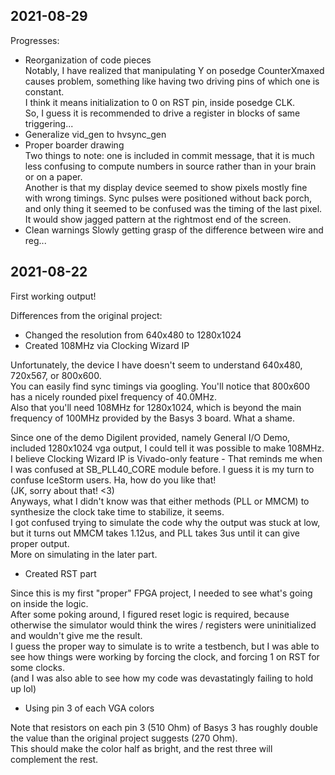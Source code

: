## 2021-08-29
Progresses:  
- Reorganization of code pieces  
Notably, I have realized that manipulating Y on posedge CounterXmaxed causes problem, something like having two driving pins of which one is constant.  
I think it means initialization to 0 on RST pin, inside posedge CLK.  
So, I guess it is recommended to drive a register in blocks of same triggering...  
- Generalize vid\_gen to hvsync\_gen  
- Proper boarder drawing  
Two things to note: one is included in commit message, that it is much less confusing to compute numbers in source rather than in your brain or on a paper.  
Another is that my display device seemed to show pixels mostly fine with wrong timings. Sync pulses were positioned without back porch, and only thing it seemed to be confused was the timing of the last pixel. It would show jagged pattern at the rightmost end of the screen.  
- Clean warnings
Slowly getting grasp of the difference between wire and reg...  

## 2021-08-22
First working output!

Differences from the original project:

- Changed the resolution from 640x480 to 1280x1024
 - Created 108MHz via Clocking Wizard IP

Unfortunately, the device I have doesn't seem to understand 640x480, 720x567, or 800x600.  
You can easily find sync timings via googling. You'll notice that 800x600 has a nicely rounded pixel frequency of 40.0MHz.  
Also that you'll need 108MHz for 1280x1024, which is beyond the main frequency of 100MHz provided by the Basys 3 board. What a shame.  

Since one of the demo Digilent provided, namely General I/O Demo, included 1280x1024 vga output, I could tell it was possible to make 108MHz.  
I believe Clocking Wizard IP is Vivado-only feature - That reminds me when I was confused at SB\_PLL40\_CORE module before. I guess it is my turn to confuse IceStorm users. Ha, how do you like that!  
(JK, sorry about that! <3)  
Anyways, what I didn't know was that either methods (PLL or MMCM) to synthesize the clock take time to stabilize, it seems.  
I got confused trying to simulate the code why the output was stuck at low, but it turns out MMCM takes 1.12us, and PLL takes 3us until it can give proper output.  
More on simulating in the later part.

- Created RST part

Since this is my first "proper" FPGA project, I needed to see what's going on inside the logic.  
After some poking around, I figured reset logic is required, because otherwise the simulator would think the wires / registers were uninitialized and wouldn't give me the result.  
I guess the proper way to simulate is to write a testbench, but I was able to see how things were working by forcing the clock, and forcing 1 on RST for some clocks.  
(and I was also able to see how my code was devastatingly failing to hold up lol)  

- Using pin 3 of each VGA colors

Note that resistors on each pin 3 (510 Ohm) of Basys 3 has roughly double the value than the original project suggests (270 Ohm).  
This should make the color half as bright, and the rest three will complement the rest.  

